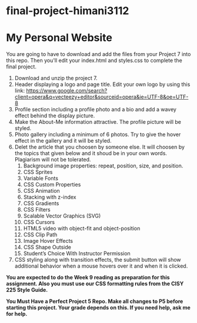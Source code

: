 # final-project-himani3112
# My Personal Website 

You are going to have to download and add the files from your Project 7 into this repo. Then you'll edit your index.html and styles.css to complete the final project.  

1. Download and unzip the project 7.
2. Header displaying a logo and page title. Edit your own logo by using this link: 
https://www.google.com/search?client=opera&q=vecteezy+editor&sourceid=opera&ie=UTF-8&oe=UTF-8
3. Profile section including a profile photo and a bio and add a wavey effect behind the display picture.
4. Make the About-Me information attractive. The profile picture will be styled.
5. Photo gallery including a minimum of 6 photos. Try to give the hover effect in the gallery and it will be styled.
6. Delet the article that you choosen by someone else. It will choosen by the topics that given below and it shoud be in your own words. Plagiarism will not be tolerated. 
      1. Background image properties: repeat, position, size, and position. 
      2. CSS Sprites
      3. Variable Fonts
      4. CSS Custom Properties
      5. CSS Animation
      6. Stacking with z-index
      7. CSS Gradients
      8. CSS Filters
      9. Scalable Vector Graphics (SVG)
      10. CSS Cursors
      11. HTML5 video with object-fit and object-position
      12. CSS Clip Path
      13. Image Hover Effects
      14. CSS Shape Outside
      15. Student’s Choice With Instructor Permission
7. CSS styling along with transition effects, the submit button will show additional behavior when a mouse hovers over it and when it is clicked.



**You are expected to do the Week 9 reading as preparation for this assignment. Also you must use our CSS formatting rules from the CISY 225 Style Guide.**

**You Must Have a Perfect Project 5 Repo. Make all changes to P5 before starting this project. Your grade depends on this. If you need help, ask me for help.**
